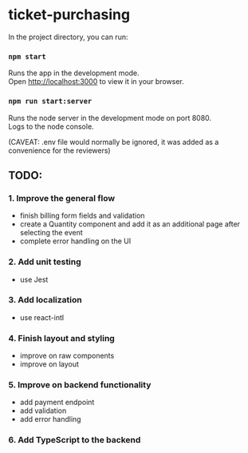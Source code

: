 # ticket-purchasing

In the project directory, you can run:

### `npm start`

Runs the app in the development mode.\
Open [http://localhost:3000](http://localhost:3000) to view it in your browser.

### `npm run start:server`

Runs the node server in the development mode on port 8080.\
Logs to the node console.

(CAVEAT: .env file would normally be ignored, it was added as a convenience for the reviewers)

## TODO:

### 1. Improve the general flow
  - finish billing form fields and validation
  - create a Quantity component and add it as an additional page after selecting the event
  - complete error handling on the UI
### 2. Add unit testing
  - use Jest
### 3. Add localization
  - use react-intl
### 4. Finish layout and styling
  - improve on raw components
  - improve on layout
### 5. Improve on backend functionality
  - add payment endpoint
  - add validation
  - add error handling
### 6. Add TypeScript to the backend
